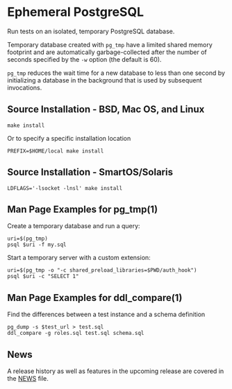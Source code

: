 Ephemeral PostgreSQL
====================

Run tests on an isolated, temporary PostgreSQL database.

Temporary database created with `pg_tmp` have a limited shared memory footprint
and are automatically garbage-collected after the number of seconds specified by
the `-w` option (the default is 60).

`pg_tmp` reduces the wait time for a new database to less than one second by
initializing a database in the background that is used by subsequent
invocations.

Source Installation - BSD, Mac OS, and Linux
--------------------------------------------

    make install

Or to specify a specific installation location

    PREFIX=$HOME/local make install

Source Installation - SmartOS/Solaris
-------------------------------------

    LDFLAGS='-lsocket -lnsl' make install

Man Page Examples for pg_tmp(1)
-------------------------------

Create a temporary database and run a query:

    uri=$(pg_tmp)
    psql $uri -f my.sql

Start a temporary server with a custom extension:

    uri=$(pg_tmp -o "-c shared_preload_libraries=$PWD/auth_hook")
    psql $uri -c "SELECT 1"

Man Page Examples for ddl_compare(1)
------------------------------------

Find the differences between a test instance and a schema definition

    pg_dump -s $test_url > test.sql
    ddl_compare -g roles.sql test.sql schema.sql

News
----

A release history as well as features in the upcoming release are covered in the
[NEWS](NEWS) file.
